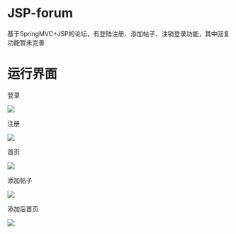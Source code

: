 # JSP-forum
基于SpringMVC+JSP的论坛，有登陆注册、添加帖子、注销登录功能，其中回复功能暂未完善

# 运行界面

登录

<img src="https://gitee.com/moshaoyu/PicGo_img/raw/master/images/Web%E7%99%BB%E5%BD%95%20.png"/>

注册

![](https://gitee.com/moshaoyu/PicGo_img/raw/master/images/Web%E6%B3%A8%E5%86%8C%20.png)

首页

![](https://gitee.com/moshaoyu/PicGo_img/raw/master/images/Web%E9%A6%96%E9%A1%B5%20.png)

添加帖子

![](https://gitee.com/moshaoyu/PicGo_img/raw/master/images/Web%E6%B7%BB%E5%8A%A0%E5%B8%96%E5%AD%90%20.png)

添加后首页

![](https://gitee.com/moshaoyu/PicGo_img/raw/master/images/Web%E9%A6%96%E9%A1%B52%20.png)
